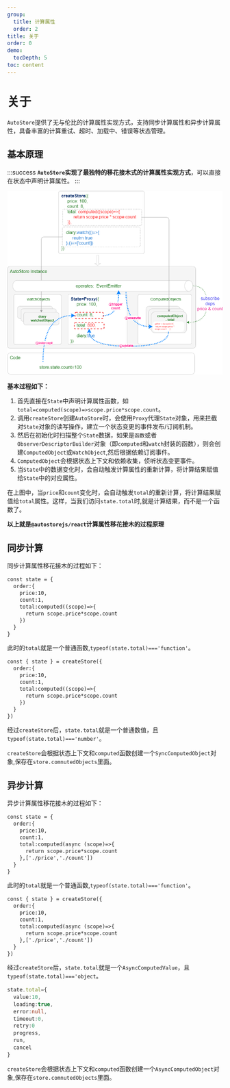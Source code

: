 ```yaml
---
group:
  title: 计算属性
  order: 2
title: 关于
order: 0  
demo:
  tocDepth: 5
toc: content
---
```


# 关于

`AutoStore`提供了无与伦比的计算属性实现方式，支持同步计算属性和异步计算属性，具备丰富的计算重试、超时、加载中、错误等状态管理。

## 基本原理

:::success
**`AutoStore`实现了最独特的移花接木式的计算属性实现方式**，可以直接在状态中声明计算属性。
:::

![](./store.drawio.png)

**基本过程如下：**

1. 首先直接在`State`中声明计算属性函数，如`total=computed(scope)=>scope.price*scope.count`。
2. 调用`createStore`创建`AutoStore`时，会使用`Proxy`代理`State`对象，用来拦截对`State`对象的读写操作，建立一个状态变更的事件发布/订阅机制。
3. 然后在初始化时扫描整个`State`数据，如果是`函数`或者`ObserverDescriptorBuilder`对象（即`computed`和`watch`封装的函数），则会创建`ComputedObject`或`WatchObject`,然后根据依赖订阅事件。
3. `ComputedObject`会根据状态上下文和依赖收集，侦听状态变更事件。
3. 当`State`中的数据变化时，会自动触发计算属性的重新计算，将计算结果赋值给`State`中的对应属性。

在上图中，当`price`和`count`变化时，会自动触发`total`的重新计算，将计算结果赋值给`total`属性。这样，当我们访问`state.total`时,就是计算结果，而不是一个函数了。

**以上就是`@autostorejs/react`计算属性移花接木的过程原理**


## 同步计算

同步计算属性移花接木的过程如下：

```tsx | pure  
const state = {
  order:{
    price:10,
    count:1,
    total:computed((scope)=>{
      return scope.price*scope.count
    })
  }
}
```

此时的`total`就是一个普通函数,`typeof(state.total)==='function'`。

```tsx | pure  
const { state } = createStore({
  order:{
    price:10,
    count:1,
    total:computed((scope)=>{
      return scope.price*scope.count
    })
  }
})
```

经过`createStore`后，`state.total`就是一个普通数值，且`typeof(state.total)==='number'`。

`createStore`会根据状态上下文和`computed`函数创建一个`SyncComputedObject`对象,保存在`store.comnutedObjects`里面。


## 异步计算

异步计算属性移花接木的过程如下：

```tsx | pure  
const state = {
  order:{
    price:10,
    count:1,
    total:computed(async (scope)=>{
      return scope.price*scope.count
    },['./price','./count'])
  }
}
```

此时的`total`就是一个普通函数,`typeof(state.total)==='function'`。

```tsx | pure  
const { state } = createStore({
  order:{
    price:10,
    count:1,
    total:computed(async (scope)=>{
      return scope.price*scope.count
    },['./price','./count'])
  }
})
```
经过`createStore`后，`state.total`就是一个`AsyncComputedValue`，且`typeof(state.total)==='object`。

```ts | pure
state.total={
  value:10,
  loading:true,
  error:null,
  timeout:0,
  retry:0
  progress,
  run,
  cancel  
}
```

`createStore`会根据状态上下文和`computed`函数创建一个`AsyncComputedObject`对象,保存在`store.comnutedObjects`里面。

